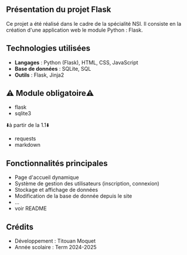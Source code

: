 
## Présentation du projet Flask
Ce projet a été réalisé dans le cadre de la spécialité NSI. Il consiste en la création d'une application web le module Python : Flask.
<!--
> [!WARNING]
> Le Projet est toujours en cours de réalisation certains elements sont donc susceptibles de ne pas fonctionner
> Le code n'est pas encore bien commenté et organisé
> Des modifications seront apportées des que possible  
> - derniere version ->  V2.4  -> `updates`

> [!NOTE]
> Note du projet (à venir)
-->
## Technologies utilisées
- **Langages** : Python (Flask), HTML, CSS, JavaScript
- **Base de données** : SQLite, SQL
- **Outils** : Flask, Jinja2

## ​⚠️ ​Module obligatoire ​⚠️​ 
- flask
- sqlite3

⬇️à partir de la 1.1⬇️
- requests
- markdown
  
## Fonctionnalités principales
- Page d'accueil dynamique
- Système de gestion des utilisateurs (inscription, connexion)
- Stockage et affichage de données 
- Modification de la base de donnée depuis le site
- ...
- voir README 
<!--
## Installation et exécution
1. Executer :
   python : main.py
2. Accéder à l'application via `http://127.0.0.1:5008/`
-->
## Crédits
- Développement : Titouan Moquet 
- Année scolaire : Term 2024-2025

